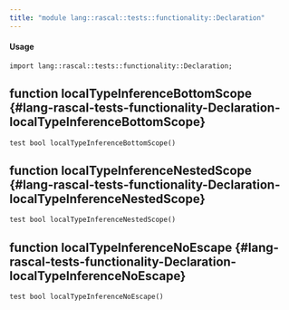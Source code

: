 ```yaml
---
title: "module lang::rascal::tests::functionality::Declaration"
---
```


#### Usage

`import lang::rascal::tests::functionality::Declaration;`


## function localTypeInferenceBottomScope {#lang-rascal-tests-functionality-Declaration-localTypeInferenceBottomScope}

```rascal
test bool localTypeInferenceBottomScope()

```

## function localTypeInferenceNestedScope {#lang-rascal-tests-functionality-Declaration-localTypeInferenceNestedScope}

```rascal
test bool localTypeInferenceNestedScope()

```

## function localTypeInferenceNoEscape {#lang-rascal-tests-functionality-Declaration-localTypeInferenceNoEscape}

```rascal
test bool localTypeInferenceNoEscape()

```

